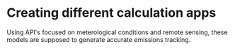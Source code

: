 # Creating different calculation apps 
Using API's focused on meterological conditions and remote sensing, these models are supposed to generate accurate emissions tracking. 

